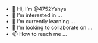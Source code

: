 - 👋 Hi, I’m @4752Yahya
- 👀 I’m interested in ...
- 🌱 I’m currently learning ...
- 💞️ I’m looking to collaborate on ...
- 📫 How to reach me ...

<!---
4752Yahya/4752Yahya is a ✨ special ✨ repository because its `README.md` (this file) appears on your GitHub profile.
You can click the Preview link to take a look at your changes.
--->
